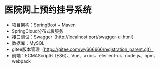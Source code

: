 # 医院网上预约挂号系统
- 项目架构：SpringBoot + Maven
- SpringCloud分布式微服务
- 接口测试：Swagger（http://localhost:port/swagger-ui.html）
- 数据库：MySQL
- gitee版本管理（https://gitee.com/wy666666/registration_parent.git）
- 前端：ECMAScript6（ES6）、Vue、axios、element-ui、node.js、npm、webpack